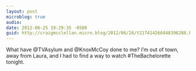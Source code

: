 ```yaml
---
layout: post
microblog: true
audio: 
date: 2012-06-25 19:29:35 -0500
guid: http://craigmcclellan.micro.blog/2012/06/26/t217414266448396288.html
---
```

What have @TVAsylum and @KnoxMcCoy done to me? I’m out of town, away from Laura, and I had to find a way to watch #TheBachelorette tonight.
